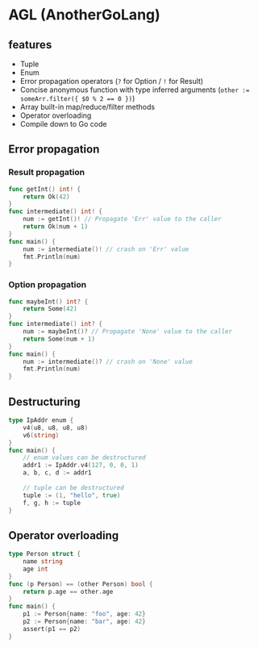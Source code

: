 # AGL (AnotherGoLang)

## features

- Tuple
- Enum
- Error propagation operators (`?` for Option / `!` for Result)
- Concise anonymous function with type inferred arguments (`other := someArr.filter({ $0 % 2 == 0 })`)
- Array built-in map/reduce/filter methods
- Operator overloading
- Compile down to Go code

## Error propagation

### Result propagation

```go
func getInt() int! {
	return Ok(42)
}
func intermediate() int! {
	num := getInt()! // Propagate 'Err' value to the caller
	return Ok(num + 1)
}
func main() {
	num := intermediate()! // crash on 'Err' value
	fmt.Println(num)
}
```

### Option propagation

```go
func maybeInt() int? {
	return Some(42)
}
func intermediate() int? {
	num := maybeInt()? // Propagate 'None' value to the caller
	return Some(num + 1)
}
func main() {
	num := intermediate()? // crash on 'None' value
	fmt.Println(num)
}
```

## Destructuring

```go
type IpAddr enum {
    v4(u8, u8, u8, u8)
    v6(string)
}
func main() {
    // enum values can be destructured
    addr1 := IpAddr.v4(127, 0, 0, 1)
    a, b, c, d := addr1
	
    // tuple can be destructured
    tuple := (1, "hello", true)
    f, g, h := tuple
}
```

## Operator overloading

```go
type Person struct {
    name string
    age int
}
func (p Person) == (other Person) bool {
    return p.age == other.age
}
func main() {
    p1 := Person{name: "foo", age: 42}
    p2 := Person{name: "bar", age: 42}
    assert(p1 == p2)
}
```